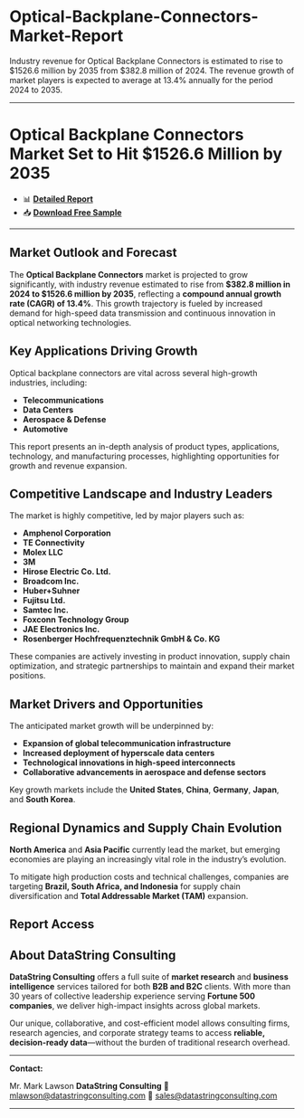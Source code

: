 # Optical-Backplane-Connectors-Market-Report

Industry revenue for Optical Backplane Connectors is estimated to rise to $1526.6 million by 2035 from $382.8 million of 2024. The revenue growth of market players is expected to average at 13.4% annually for the period 2024 to 2035.


---

# Optical Backplane Connectors Market Set to Hit \$1526.6 Million by 2035

* 📊 [**Detailed Report**](https://datastringconsulting.com/industry-analysis/optical-backplane-connectors-market-research-report)
* 📥 [**Download Free Sample**](https://datastringconsulting.com/downloadsample/optical-backplane-connectors-market-research-report)

---

## Market Outlook and Forecast

The **Optical Backplane Connectors** market is projected to grow significantly, with industry revenue estimated to rise from **\$382.8 million in 2024 to \$1526.6 million by 2035**, reflecting a **compound annual growth rate (CAGR) of 13.4%**. This growth trajectory is fueled by increased demand for high-speed data transmission and continuous innovation in optical networking technologies.

## Key Applications Driving Growth

Optical backplane connectors are vital across several high-growth industries, including:

* **Telecommunications**
* **Data Centers**
* **Aerospace & Defense**
* **Automotive**

This report presents an in-depth analysis of product types, applications, technology, and manufacturing processes, highlighting opportunities for growth and revenue expansion.

## Competitive Landscape and Industry Leaders

The market is highly competitive, led by major players such as:

* **Amphenol Corporation**
* **TE Connectivity**
* **Molex LLC**
* **3M**
* **Hirose Electric Co. Ltd.**
* **Broadcom Inc.**
* **Huber+Suhner**
* **Fujitsu Ltd.**
* **Samtec Inc.**
* **Foxconn Technology Group**
* **JAE Electronics Inc.**
* **Rosenberger Hochfrequenztechnik GmbH & Co. KG**

These companies are actively investing in product innovation, supply chain optimization, and strategic partnerships to maintain and expand their market positions.

## Market Drivers and Opportunities

The anticipated market growth will be underpinned by:

* **Expansion of global telecommunication infrastructure**
* **Increased deployment of hyperscale data centers**
* **Technological innovations in high-speed interconnects**
* **Collaborative advancements in aerospace and defense sectors**

Key growth markets include the **United States**, **China**, **Germany**, **Japan**, and **South Korea**.

## Regional Dynamics and Supply Chain Evolution

**North America** and **Asia Pacific** currently lead the market, but emerging economies are playing an increasingly vital role in the industry’s evolution.

To mitigate high production costs and technical challenges, companies are targeting **Brazil, South Africa, and Indonesia** for supply chain diversification and **Total Addressable Market (TAM)** expansion.

## Report Access



## About DataString Consulting

**DataString Consulting** offers a full suite of **market research** and **business intelligence** services tailored for both **B2B and B2C** clients. With more than 30 years of collective leadership experience serving **Fortune 500 companies**, we deliver high-impact insights across global markets.

Our unique, collaborative, and cost-efficient model allows consulting firms, research agencies, and corporate strategy teams to access **reliable, decision-ready data**—without the burden of traditional research overhead.

---

**Contact:**

Mr. Mark Lawson
**DataString Consulting**
📧 [mlawson@datastringconsulting.com](mailto:mlawson@datastringconsulting.com)
📧 [sales@datastringconsulting.com](mailto:sales@datastringconsulting.com)

---
